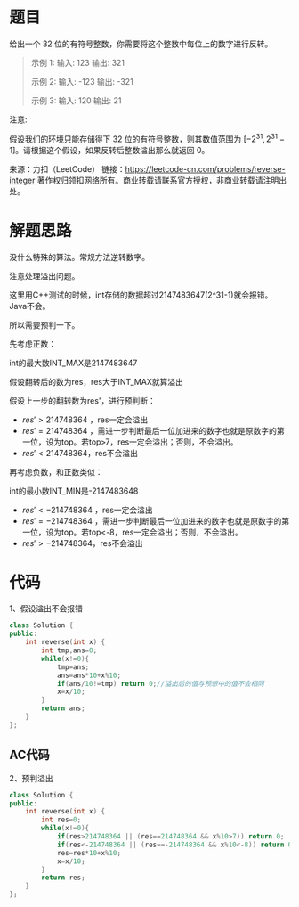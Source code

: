 # 题目

给出一个 32 位的有符号整数，你需要将这个整数中每位上的数字进行反转。

> 示例 1:
>输入: 123
> 输出: 321
> 
>  示例 2:
>输入: -123
> 输出: -321
> 
> 示例 3:
>输入: 120
> 输出: 21

注意:

假设我们的环境只能存储得下 32 位的有符号整数，则其数值范围为 $[-2^{31},  2^{31} − 1]$。请根据这个假设，如果反转后整数溢出那么就返回 0。

来源：力扣（LeetCode）
链接：https://leetcode-cn.com/problems/reverse-integer
著作权归领扣网络所有。商业转载请联系官方授权，非商业转载请注明出处。

# 解题思路

没什么特殊的算法。常规方法逆转数字。

注意处理溢出问题。

这里用C++测试的时候，int存储的数据超过2147483647(2^31-1)就会报错。Java不会。

所以需要预判一下。

先考虑正数：

int的最大数INT_MAX是2147483647

假设翻转后的数为res，res大于INT_MAX就算溢出

假设上一步的翻转数为res'，进行预判断：

- $res'>214748364$ ，res一定会溢出
- $res'=214748364$ ，需进一步判断最后一位加进来的数字也就是原数字的第一位，设为top。若top>7，res一定会溢出；否则，不会溢出。
- $res'<214748364$，res不会溢出

再考虑负数，和正数类似：

int的最小数INT_MIN是-2147483648
- $res'<-214748364$ ，res一定会溢出
- $res'=-214748364$ ，需进一步判断最后一位加进来的数字也就是原数字的第一位，设为top。若top<-8，res一定会溢出；否则，不会溢出。
- $res'>-214748364$，res不会溢出



# 代码

1、假设溢出不会报错

```C++
class Solution {
public:
    int reverse(int x) {
        int tmp,ans=0;
		while(x!=0){
			tmp=ans;
			ans=ans*10+x%10;
			if(ans/10!=tmp) return 0;//溢出后的值与预想中的值不会相同
			x=x/10;
		}
		return ans;    
    }
};
```

## AC代码

2、预判溢出

```c++
class Solution {
public:
    int reverse(int x) {
        int res=0;
		while(x!=0){
			if(res>214748364 || (res==214748364 && x%10>7)) return 0;
			if(res<-214748364 || (res==-214748364 && x%10<-8)) return 0;
			res=res*10+x%10;				
            x=x/10;
		}	
		return res;
    }
};
```

